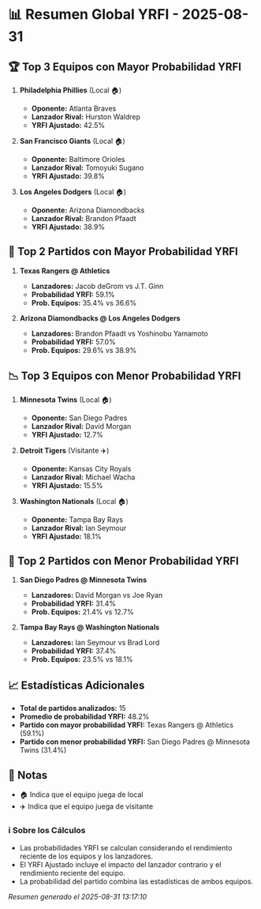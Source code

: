 # 📊 Resumen Global YRFI - 2025-08-31

## 🏆 Top 3 Equipos con Mayor Probabilidad YRFI

1. **Philadelphia Phillies** (Local 🏠)
   - **Oponente:** Atlanta Braves
   - **Lanzador Rival:** Hurston Waldrep
   - **YRFI Ajustado:** 42.5%

2. **San Francisco Giants** (Local 🏠)
   - **Oponente:** Baltimore Orioles
   - **Lanzador Rival:** Tomoyuki Sugano
   - **YRFI Ajustado:** 39.8%

3. **Los Angeles Dodgers** (Local 🏠)
   - **Oponente:** Arizona Diamondbacks
   - **Lanzador Rival:** Brandon Pfaadt
   - **YRFI Ajustado:** 38.9%

## 🎯 Top 2 Partidos con Mayor Probabilidad YRFI

1. **Texas Rangers @ Athletics**
   - **Lanzadores:** Jacob deGrom vs J.T. Ginn
   - **Probabilidad YRFI:** 59.1%
   - **Prob. Equipos:** 35.4% vs 36.6%

2. **Arizona Diamondbacks @ Los Angeles Dodgers**
   - **Lanzadores:** Brandon Pfaadt vs Yoshinobu Yamamoto
   - **Probabilidad YRFI:** 57.0%
   - **Prob. Equipos:** 29.6% vs 38.9%

## 📉 Top 3 Equipos con Menor Probabilidad YRFI

1. **Minnesota Twins** (Local 🏠)
   - **Oponente:** San Diego Padres
   - **Lanzador Rival:** David Morgan
   - **YRFI Ajustado:** 12.7%

2. **Detroit Tigers** (Visitante ✈️)
   - **Oponente:** Kansas City Royals
   - **Lanzador Rival:** Michael Wacha
   - **YRFI Ajustado:** 15.5%

3. **Washington Nationals** (Local 🏠)
   - **Oponente:** Tampa Bay Rays
   - **Lanzador Rival:** Ian Seymour
   - **YRFI Ajustado:** 18.1%

## 🛑 Top 2 Partidos con Menor Probabilidad YRFI

1. **San Diego Padres @ Minnesota Twins**
   - **Lanzadores:** David Morgan vs Joe Ryan
   - **Probabilidad YRFI:** 31.4%
   - **Prob. Equipos:** 21.4% vs 12.7%

2. **Tampa Bay Rays @ Washington Nationals**
   - **Lanzadores:** Ian Seymour vs Brad Lord
   - **Probabilidad YRFI:** 37.4%
   - **Prob. Equipos:** 23.5% vs 18.1%

## 📈 Estadísticas Adicionales

- **Total de partidos analizados:** 15
- **Promedio de probabilidad YRFI:** 48.2%
- **Partido con mayor probabilidad YRFI:** Texas Rangers @ Athletics (59.1%)
- **Partido con menor probabilidad YRFI:** San Diego Padres @ Minnesota Twins (31.4%)

## 📝 Notas

- 🏠 Indica que el equipo juega de local
- ✈️ Indica que el equipo juega de visitante

### ℹ️ Sobre los Cálculos
- Las probabilidades YRFI se calculan considerando el rendimiento reciente de los equipos y los lanzadores.
- El YRFI Ajustado incluye el impacto del lanzador contrario y el rendimiento reciente del equipo.
- La probabilidad del partido combina las estadísticas de ambos equipos.

*Resumen generado el 2025-08-31 13:17:10*